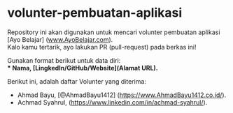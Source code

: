# volunter-pembuatan-aplikasi
Repository ini akan digunakan untuk mencari volunter pembuatan aplikasi [Ayo Belajar] (www.AyoBelajar.com). <br>
Kalo kamu tertarik, ayo lakukan PR (pull-request) pada berkas ini! <br>

Gunakan format berikut untuk data diri: <br>
**\* Nama, [Lingkedln/GitHub/Website](Alamat URL).**

Berikut ini, adalah daftar Volunter yang diterima: <br>
* Ahmad Bayu, [@AhmadBayu1412] (https://www.AhmadBayu1412.co.id/).
* Achmad Syahrul, (https://www.linkedin.com/in/achmad-syahrul/).
